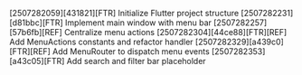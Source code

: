[2507282059][431821][FTR] Initialize Flutter project structure
[2507282231][d81bbc][FTR] Implement main window with menu bar
[2507282257][57b6fb][REF] Centralize menu actions
[2507282304][44ce88][FTR][REF] Add MenuActions constants and refactor handler
[2507282329][a439c0][FTR][REF] Add MenuRouter to dispatch menu events
[2507282353][a43c05][FTR] Add search and filter bar placeholder
